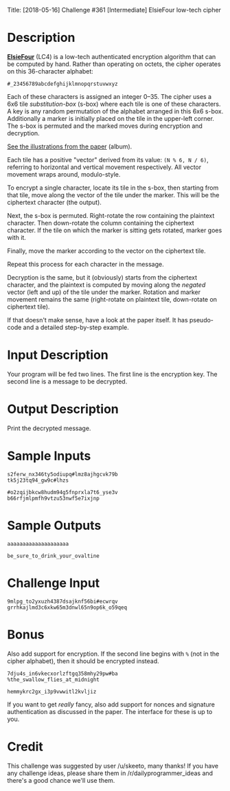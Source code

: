 Title: [2018-05-16] Challenge #361 [Intermediate] ElsieFour low-tech cipher

# Description

[**ElsieFour**](https://eprint.iacr.org/2017/339.pdf) (LC4) is a
low-tech authenticated encryption algorithm that can be computed by
hand. Rather than operating on octets, the cipher operates on this
36-character alphabet:

    #_23456789abcdefghijklmnopqrstuvwxyz

Each of these characters is assigned an integer 0–35. The cipher uses a
6x6 tile *substitution-box* (s-box) where each tile is one of these
characters. A key is any random permutation of the alphabet arranged in
this 6x6 s-box. Additionally a marker is initially placed on the tile in
the upper-left corner. The s-box is permuted and the marked moves during
encryption and decryption.

[See the illustrations from the paper](https://imgur.com/a/rYegtZn) (album).

Each tile has a positive "vector" derived from its value: `(N % 6, N /
6)`, referring to horizontal and vertical movement respectively. All
vector movement wraps around, modulo-style.

To encrypt a single character, locate its tile in the s-box, then
starting from that tile, move along the vector of the tile under the
marker. This will be the ciphertext character (the output).

Next, the s-box is permuted. Right-rotate the row containing the
plaintext character. Then down-rotate the column containing the
ciphertext character. If the tile on which the marker is sitting gets
rotated, marker goes with it.

Finally, move the marker according to the vector on the ciphertext tile.

Repeat this process for each character in the message.

Decryption is the same, but it (obviously) starts from the ciphertext
character, and the plaintext is computed by moving along the *negated*
vector (left and up) of the tile under the marker. Rotation and marker
movement remains the same (right-rotate on plaintext tile, down-rotate
on ciphertext tile).

If that doesn't make sense, have a look at the paper itself. It has
pseudo-code and a detailed step-by-step example.

# Input Description

Your program will be fed two lines. The first line is the encryption
key. The second line is a message to be decrypted.

# Output Description

Print the decrypted message.

# Sample Inputs

    s2ferw_nx346ty5odiupq#lmz8ajhgcvk79b
    tk5j23tq94_gw9c#lhzs

    #o2zqijbkcw8hudm94g5fnprxla7t6_yse3v
    b66rfjmlpmfh9vtzu53nwf5e7ixjnp

# Sample Outputs

    aaaaaaaaaaaaaaaaaaaa

    be_sure_to_drink_your_ovaltine

# Challenge Input

    9mlpg_to2yxuzh4387dsajknf56bi#ecwrqv
    grrhkajlmd3c6xkw65m3dnwl65n9op6k_o59qeq

# Bonus

Also add support for encryption. If the second line begins with `%` (not
in the cipher alphabet), then it should be encrypted instead.

    7dju4s_in6vkecxorlzftgq358mhy29pw#ba
    %the_swallow_flies_at_midnight

    hemmykrc2gx_i3p9vwwitl2kvljiz

If you want to get *really* fancy, also add support for nonces and
signature authentication as discussed in the paper. The interface for
these is up to you.

# Credit

This challenge was suggested by user /u/skeeto, many thanks! If you have any challenge ideas, please share them in /r/dailyprogrammer_ideas and there's a good chance we'll use them.